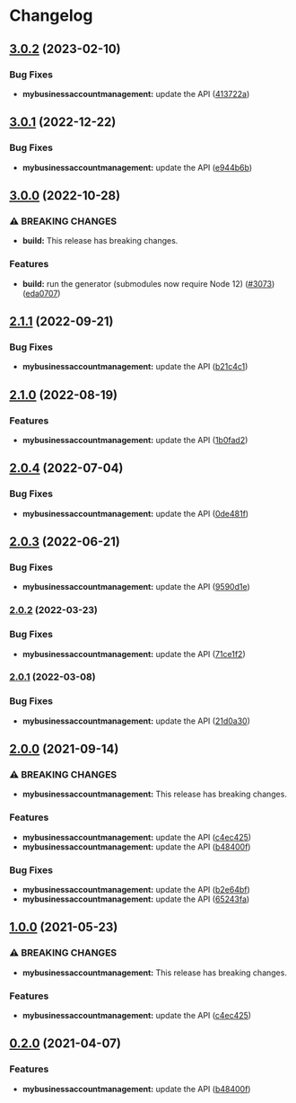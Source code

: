 # Changelog

## [3.0.2](https://github.com/googleapis/google-api-nodejs-client/compare/mybusinessaccountmanagement-v3.0.1...mybusinessaccountmanagement-v3.0.2) (2023-02-10)


### Bug Fixes

* **mybusinessaccountmanagement:** update the API ([413722a](https://github.com/googleapis/google-api-nodejs-client/commit/413722ab846c0c06bf30481bfb224186cbeb2161))

## [3.0.1](https://github.com/googleapis/google-api-nodejs-client/compare/mybusinessaccountmanagement-v3.0.0...mybusinessaccountmanagement-v3.0.1) (2022-12-22)


### Bug Fixes

* **mybusinessaccountmanagement:** update the API ([e944b6b](https://github.com/googleapis/google-api-nodejs-client/commit/e944b6b191d6029c2dae38ed5c777142d3d80039))

## [3.0.0](https://github.com/googleapis/google-api-nodejs-client/compare/mybusinessaccountmanagement-v2.1.1...mybusinessaccountmanagement-v3.0.0) (2022-10-28)


### ⚠ BREAKING CHANGES

* **build:** This release has breaking changes.

### Features

* **build:** run the generator (submodules now require Node 12) ([#3073](https://github.com/googleapis/google-api-nodejs-client/issues/3073)) ([eda0707](https://github.com/googleapis/google-api-nodejs-client/commit/eda07079dadab46a80b6f9ede618f4f43030169e))

## [2.1.1](https://github.com/googleapis/google-api-nodejs-client/compare/mybusinessaccountmanagement-v2.1.0...mybusinessaccountmanagement-v2.1.1) (2022-09-21)


### Bug Fixes

* **mybusinessaccountmanagement:** update the API ([b21c4c1](https://github.com/googleapis/google-api-nodejs-client/commit/b21c4c1215fd9c212fd1ff3812e8a60e73a45733))

## [2.1.0](https://github.com/googleapis/google-api-nodejs-client/compare/mybusinessaccountmanagement-v2.0.4...mybusinessaccountmanagement-v2.1.0) (2022-08-19)


### Features

* **mybusinessaccountmanagement:** update the API ([1b0fad2](https://github.com/googleapis/google-api-nodejs-client/commit/1b0fad251cf497e6f63724b51b0ebd3b1173b1a6))

## [2.0.4](https://github.com/googleapis/google-api-nodejs-client/compare/mybusinessaccountmanagement-v2.0.3...mybusinessaccountmanagement-v2.0.4) (2022-07-04)


### Bug Fixes

* **mybusinessaccountmanagement:** update the API ([0de481f](https://github.com/googleapis/google-api-nodejs-client/commit/0de481f9b22d4cb33d28a2bc3216bfa6b6ed49f2))

## [2.0.3](https://github.com/googleapis/google-api-nodejs-client/compare/mybusinessaccountmanagement-v2.0.2...mybusinessaccountmanagement-v2.0.3) (2022-06-21)


### Bug Fixes

* **mybusinessaccountmanagement:** update the API ([9590d1e](https://github.com/googleapis/google-api-nodejs-client/commit/9590d1eb286771c858ee404497ba0eff47d4686d))

### [2.0.2](https://github.com/googleapis/google-api-nodejs-client/compare/mybusinessaccountmanagement-v2.0.1...mybusinessaccountmanagement-v2.0.2) (2022-03-23)


### Bug Fixes

* **mybusinessaccountmanagement:** update the API ([71ce1f2](https://github.com/googleapis/google-api-nodejs-client/commit/71ce1f2ee23a91bd1b2a8fa4472e6db95b7f5ca4))

### [2.0.1](https://github.com/googleapis/google-api-nodejs-client/compare/mybusinessaccountmanagement-v2.0.0...mybusinessaccountmanagement-v2.0.1) (2022-03-08)


### Bug Fixes

* **mybusinessaccountmanagement:** update the API ([21d0a30](https://github.com/googleapis/google-api-nodejs-client/commit/21d0a30ac77dc34dbb2916ae28e35ec81d7c4404))

## [2.0.0](https://www.github.com/googleapis/google-api-nodejs-client/compare/mybusinessaccountmanagement-v1.0.0...mybusinessaccountmanagement-v2.0.0) (2021-09-14)


### ⚠ BREAKING CHANGES

* **mybusinessaccountmanagement:** This release has breaking changes.

### Features

* **mybusinessaccountmanagement:** update the API ([c4ec425](https://www.github.com/googleapis/google-api-nodejs-client/commit/c4ec425148e1d9b4a0ac9857366f508eef183d60))
* **mybusinessaccountmanagement:** update the API ([b48400f](https://www.github.com/googleapis/google-api-nodejs-client/commit/b48400f1f3ab7ee349301f1a599a5ff67785ba11))


### Bug Fixes

* **mybusinessaccountmanagement:** update the API ([b2e64bf](https://www.github.com/googleapis/google-api-nodejs-client/commit/b2e64bfe98d64bc9bddc797abe86c143da39c5ea))
* **mybusinessaccountmanagement:** update the API ([65243fa](https://www.github.com/googleapis/google-api-nodejs-client/commit/65243fa447ce05a6aeccf327961f1a7166417db2))

## [1.0.0](https://www.github.com/googleapis/google-api-nodejs-client/compare/mybusinessaccountmanagement-v0.2.0...mybusinessaccountmanagement-v1.0.0) (2021-05-23)


### ⚠ BREAKING CHANGES

* **mybusinessaccountmanagement:** This release has breaking changes.

### Features

* **mybusinessaccountmanagement:** update the API ([c4ec425](https://www.github.com/googleapis/google-api-nodejs-client/commit/c4ec425148e1d9b4a0ac9857366f508eef183d60))

## [0.2.0](https://www.github.com/googleapis/google-api-nodejs-client/compare/mybusinessaccountmanagement-v0.1.0...mybusinessaccountmanagement-v0.2.0) (2021-04-07)


### Features

* **mybusinessaccountmanagement:** update the API ([b48400f](https://www.github.com/googleapis/google-api-nodejs-client/commit/b48400f1f3ab7ee349301f1a599a5ff67785ba11))

